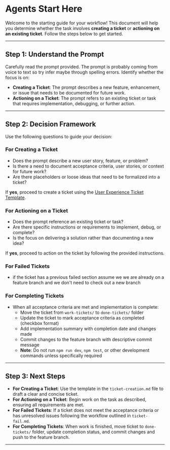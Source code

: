 # Agents Start Here

Welcome to the starting guide for your workflow! This document will help you determine whether the task involves **creating a ticket** or **actioning on an existing ticket**. Follow the steps below to get started.

---

## Step 1: Understand the Prompt

Carefully read the prompt provided. The prompt is probably coming from voice to text so try infer maybe through spelling errors. Identify whether the focus is on:

- **Creating a Ticket**: The prompt describes a new feature, enhancement, or issue that needs to be documented for future work.
- **Actioning on a Ticket**: The prompt refers to an existing ticket or task that requires implementation, debugging, or further action.

---

## Step 2: Decision Framework

Use the following questions to guide your decision:

### For Creating a Ticket

- Does the prompt describe a new user story, feature, or problem?
- Is there a need to document acceptance criteria, user stories, or context for future work?
- Are there placeholders or loose ideas that need to be formalized into a ticket?

If **yes**, proceed to create a ticket using the [User Experience Ticket Template](./README.md).

### For Actioning on a Ticket

- Does the prompt reference an existing ticket or task?
- Are there specific instructions or requirements to implement, debug, or complete?
- Is the focus on delivering a solution rather than documenting a new idea?

If **yes**, proceed to action on the ticket by following the provided instructions.

### For Failed Tickets

- if the ticket has a previous failed section assume we we are already on a feature branch and we don't need to check out a new branch

### For Completing Tickets

- When all acceptance criteria are met and implementation is complete:
  - Move the ticket from `work-tickets/` to `done-tickets/` folder
  - Update the ticket to mark acceptance criteria as completed (checkbox format)
  - Add implementation summary with completion date and changes made
  - Commit changes to the feature branch with descriptive commit message
  - **Note**: Do not run `npm run dev`, `npm test`, or other development commands unless specifically required

---

## Step 3: Next Steps

- **For Creating a Ticket**: Use the template in the `ticket-creation.md` file to draft a clear and concise ticket.
- **For Actioning on a Ticket**: Begin work on the task as described, ensuring all requirements are met.
- **For Failed Tickets**: If a ticket does not meet the acceptance criteria or has unresolved issues following the workflow outlined in `ticket-fail.md`.
- **For Completing Tickets**: When work is finished, move ticket to `done-tickets/` folder, update completion status, and commit changes and push to the feature branch.

---

